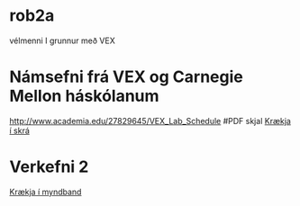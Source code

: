 # rob2a
vélmenni I grunnur með VEX
# Námsefni frá VEX og Carnegie Mellon háskólanum
 http://www.academia.edu/27829645/VEX_Lab_Schedule
#PDF skjal
[Krækja í skrá](https://github.com/eirben/rob2a/blob/master/VEX_Lab_Schedule.pdf)

# Verkefni 2

[Krækja í myndband](Placeholder)
